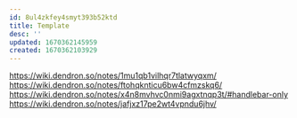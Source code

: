 ```yaml
---
id: 8ul4zkfey4smyt393b52ktd
title: Template
desc: ''
updated: 1670362145959
created: 1670362103929
---
```



https://wiki.dendron.so/notes/1mu1qb1vilhqr7tlatwyqxm/
https://wiki.dendron.so/notes/ftohqknticu6bw4cfmzskq6/
https://wiki.dendron.so/notes/x4n8mvhvc0nmi9agxtnqp3t/#handlebar-only
https://wiki.dendron.so/notes/jafjxz17pe2wt4vpndu6jhv/
